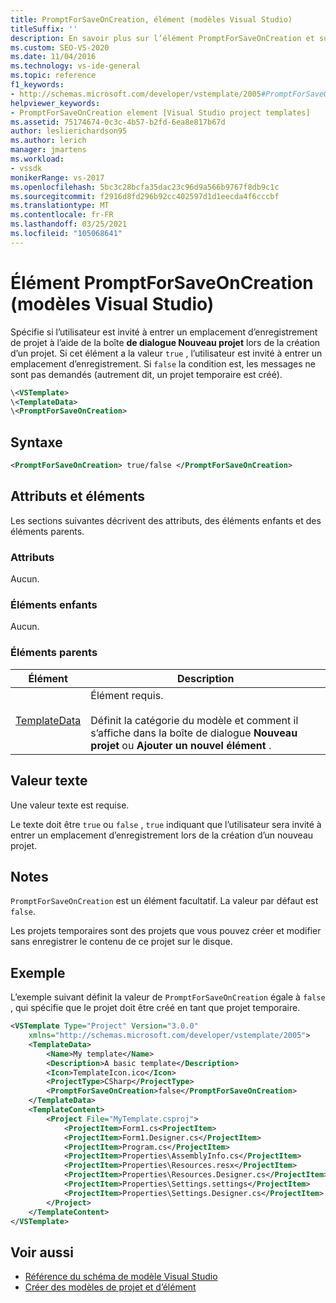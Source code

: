 ```yaml
---
title: PromptForSaveOnCreation, élément (modèles Visual Studio)
titleSuffix: ''
description: En savoir plus sur l’élément PromptForSaveOnCreation et sur la façon dont il spécifie si l’utilisateur est invité à entrer un emplacement d’enregistrement de projet via la boîte de dialogue Nouveau projet.
ms.custom: SEO-VS-2020
ms.date: 11/04/2016
ms.technology: vs-ide-general
ms.topic: reference
f1_keywords:
- http://schemas.microsoft.com/developer/vstemplate/2005#PromptForSaveOnCreation
helpviewer_keywords:
- PromptForSaveOnCreation element [Visual Studio project templates]
ms.assetid: 75174674-0c3c-4b57-b2fd-6ea8e817b67d
author: leslierichardson95
ms.author: lerich
manager: jmartens
ms.workload:
- vssdk
monikerRange: vs-2017
ms.openlocfilehash: 5bc3c28bcfa35dac23c96d9a566b9767f8db9c1c
ms.sourcegitcommit: f2916d8fd296b92cc402597d1d1eecda4f6cccbf
ms.translationtype: MT
ms.contentlocale: fr-FR
ms.lasthandoff: 03/25/2021
ms.locfileid: "105068641"
---
```

# <a name="promptforsaveoncreation-element-visual-studio-templates"></a>Élément PromptForSaveOnCreation (modèles Visual Studio)

Spécifie si l’utilisateur est invité à entrer un emplacement d’enregistrement de projet à l’aide de la boîte **de dialogue Nouveau projet** lors de la création d’un projet. Si cet élément a la valeur `true` , l’utilisateur est invité à entrer un emplacement d’enregistrement. Si `false` la condition est, les messages ne sont pas demandés (autrement dit, un projet temporaire est créé).

```xml
\<VSTemplate>
\<TemplateData>
\<PromptForSaveOnCreation>
```

## <a name="syntax"></a>Syntaxe

```xml
<PromptForSaveOnCreation> true/false </PromptForSaveOnCreation>
```

## <a name="attributes-and-elements"></a>Attributs et éléments
 Les sections suivantes décrivent des attributs, des éléments enfants et des éléments parents.

### <a name="attributes"></a>Attributs
 Aucun.

### <a name="child-elements"></a>Éléments enfants
 Aucun.

### <a name="parent-elements"></a>Éléments parents

|Élément|Description|
|-------------|-----------------|
|[TemplateData](../extensibility/templatedata-element-visual-studio-templates.md)|Élément requis.<br /><br /> Définit la catégorie du modèle et comment il s’affiche dans la boîte de dialogue **Nouveau projet** ou **Ajouter un nouvel élément** .|

## <a name="text-value"></a>Valeur texte
 Une valeur texte est requise.

 Le texte doit être `true` ou `false` , `true` indiquant que l’utilisateur sera invité à entrer un emplacement d’enregistrement lors de la création d’un nouveau projet.

## <a name="remarks"></a>Notes
 `PromptForSaveOnCreation` est un élément facultatif. La valeur par défaut est `false`.

 Les projets temporaires sont des projets que vous pouvez créer et modifier sans enregistrer le contenu de ce projet sur le disque.

## <a name="example"></a>Exemple
 L’exemple suivant définit la valeur de `PromptForSaveOnCreation` égale à `false` , qui spécifie que le projet doit être créé en tant que projet temporaire.

```xml
<VSTemplate Type="Project" Version="3.0.0"
    xmlns="http://schemas.microsoft.com/developer/vstemplate/2005">
    <TemplateData>
        <Name>My template</Name>
        <Description>A basic template</Description>
        <Icon>TemplateIcon.ico</Icon>
        <ProjectType>CSharp</ProjectType>
        <PromptForSaveOnCreation>false</PromptForSaveOnCreation>
    </TemplateData>
    <TemplateContent>
        <Project File="MyTemplate.csproj">
            <ProjectItem>Form1.cs<ProjectItem>
            <ProjectItem>Form1.Designer.cs</ProjectItem>
            <ProjectItem>Program.cs</ProjectItem>
            <ProjectItem>Properties\AssemblyInfo.cs</ProjectItem>
            <ProjectItem>Properties\Resources.resx</ProjectItem>
            <ProjectItem>Properties\Resources.Designer.cs</ProjectItem>
            <ProjectItem>Properties\Settings.settings</ProjectItem>
            <ProjectItem>Properties\Settings.Designer.cs</ProjectItem>
        </Project>
    </TemplateContent>
</VSTemplate>
```

## <a name="see-also"></a>Voir aussi

- [Référence du schéma de modèle Visual Studio](../extensibility/visual-studio-template-schema-reference.md)
- [Créer des modèles de projet et d’élément](../ide/creating-project-and-item-templates.md)
